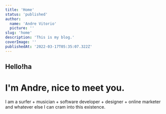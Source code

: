 ```yaml
---
title: 'Home'
status: 'published'
author:
  name: 'Andre Vitorio'
  picture: ''
slug: 'home'
description: 'This is my blog.'
coverImage: ''
publishedAt: '2022-03-17T05:35:07.322Z'
---
```


## Hello!ha

# I'm Andre, nice to meet you.

I am a surfer + musician + software developer + designer + online marketer and whatever else I can cram into this existence.